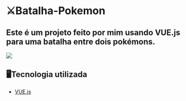 # ⚔️Batalha-Pokemon
## Este é um projeto feito por mim usando VUE.js para uma batalha entre dois pokémons.
<p>
 <img width="" height="" src="/images/Gif da batalha.gif">
</p>

## 🖥️Tecnologia utilizada
- [VUE.js](https://vuejs.org)

